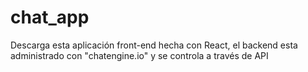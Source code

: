 # chat_app
Descarga esta aplicación front-end hecha con React, el backend esta administrado con "chatengine.io" y se controla a través de API
